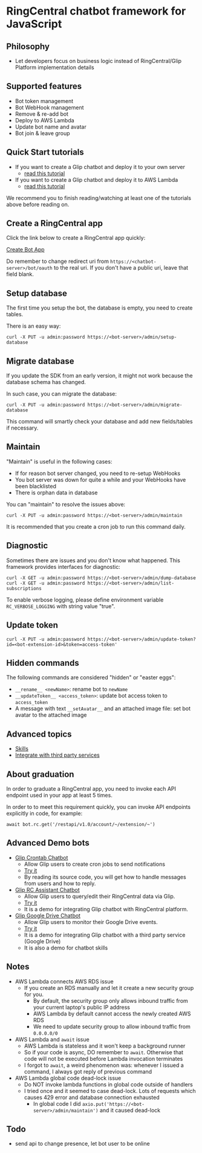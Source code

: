 # RingCentral chatbot framework for JavaScript

## Philosophy

- Let developers focus on business logic instead of RingCentral/Glip Platform implementation details


## Supported features

- Bot token management
- Bot WebHook management
- Remove & re-add bot
- Deploy to AWS Lambda
- Update bot name and avatar
- Bot join & leave group


## Quick Start tutorials

- If you want to create a Glip chatbot and deploy it to your own server
    - [read this tutorial](https://github.com/tylerlong/glip-ping-chatbot/tree/express)
- If you want to create a Glip chatbot and deploy it to AWS Lambda
    - [read this tutorial](https://github.com/tylerlong/glip-ping-chatbot/tree/lambda)

We recommend you to finish reading/watching at least one of the tutorials above before reading on.


## Create a RingCentral app

Click the link below to create a RingCentral app quickly:

[Create Bot App](https://developer.ringcentral.com/new-app?name=Sample+Bot+App&desc=A+sample+app+created+for+the+javascript+chatbot+framework&public=true&type=ServerBot&permissions=ReadAccounts,EditExtensions,SubscriptionWebhook,Glip&redirectUri=https://<chatbot-server>/bot/oauth)

Do remember to change redirect uri from `https://<chatbot-server>/bot/oauth` to the real uri.
If you don't have a public uri, leave that field blank.


## Setup database

The first time you setup the bot, the database is empty, you need to create tables.

There is an easy way:

```
curl -X PUT -u admin:password https://<bot-server>/admin/setup-database
```

## Migrate database

If you update the SDK from an early version, it might not work because the database schema has changed.

In such case, you can migrate the database:

```
curl -X PUT -u admin:password https://<bot-server>/admin/migrate-database
```
This command will smartly check your database and add new fields/tables if necessary.


## Maintain

"Maintain" is useful in the following cases:

- If for reason bot server changed, you need to re-setup WebHooks
- You bot server was down for quite a while and your WebHooks have been blacklisted
- There is orphan data in database

You can "maintain" to resolve the issues above:

```
curl -X PUT -u admin:password https://<bot-server>/admin/maintain
```

It is recommended that you create a cron job to run this command daily.


## Diagnostic

Sometimes there are issues and you don't know what happened. This framework provides interfaces for diagnostic:

```
curl -X GET -u admin:password https://<bot-server>/admin/dump-database
curl -X GET -u admin:password https://<bot-server>/admin/list-subscriptions
```

To enable verbose logging, please define environment variable `RC_VERBOSE_LOGGING` with string value "true".


## Update token

```
curl -X PUT -u admin:password https://<bot-server>/admin/update-token?id=<bot-extension-id>&token=access-token'
```


## Hidden commands

The following commands are considered "hidden" or "easter eggs":

- `__rename__ <newName>`: rename bot to `newName`
- `__updateToken__ <access_token>`: update bot access token to `access_token`
- A message with text `__setAvatar__` and an attached image file: set bot avatar to the attached image


## Advanced topics

- [Skills](./skills.md)
- [Integrate with third party services](./third-party-services.md)


## About graduation

In order to graduate a RingCentral app, you need to invoke each API endpoint used in your app at least 5 times. 

In order to to meet this requirement quickly, you can invoke API endpoints explicitly in code, for example:

```
await bot.rc.get('/restapi/v1.0/account/~/extension/~')
```


## Advanced Demo bots

- [Glip Crontab Chatbot](https://github.com/tylerlong/glip-crontab-chatbot)
    - Allow Glip users to create cron jobs to send notifications
    - [Try it](https://www.ringcentral.com/apps/glip-crontab-chatbot)
    - By reading its source code, you will get how to handle messages from users and how to reply.
- [Glip RC Assistant Chatbot](https://github.com/tylerlong/rc-assistant)
    - Allow Glip users to query/edit their RingCentral data via Glip.
    - [Try it](https://www.ringcentral.com/apps/glip-rc-assistant-chatbot)
    - It is a demo for integrating Glip chatbot with RingCentral platform.
- [Glip Google Drive Chatbot](https://github.com/tylerlong/glip-google-drive-chatbot)
    - Allow Glip users to monitor their Google Drive events.
    - [Try it](https://www.ringcentral.com/apps/glip-google-drive-chatbot)
    - It is a demo for integrating Glip chatbot with a third party service (Google Drive)
    - It is also a demo for chatbot skills


## Notes

- AWS Lambda connects AWS RDS issue
    - If you create an RDS manually and let it create a new security group for you.
        - By default, the security group only allows inbound traffic from your current laptop's public IP address
        - AWS Lambda by default cannot access the newly created AWS RDS
        - We need to update security group to allow inbound traffic from `0.0.0.0/0`
- AWS Lambda and `await` issue
    - AWS Lambda is stateless and it won't keep a background runner
    - So if your code is async, DO remember to `await`. Otherwise that code will not be executed before Lambda invocation terminates
    - I forgot to `await`, a weird phenomenon was: whenever I issued a command, I always got reply of previous command
- AWS Lambda global code dead-lock issue
    - Do NOT invoke lambda functions in global code outside of handlers
    - I tried once and it seemed to case dead-lock. Lots of requests which causes 429 error and database connection exhausted
        - In global code I did `axio.put('https://<bot-server>/admin/maintain')` and it caused dead-lock


## Todo

- send api to change presence, let bot user to be online
